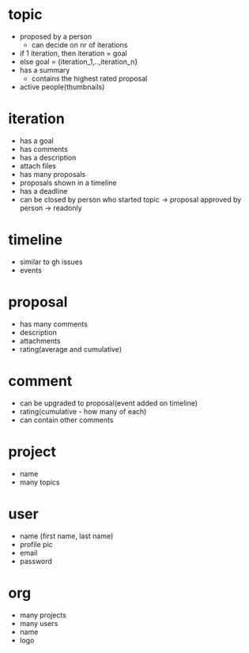# topic
- proposed by a person
    - can decide on nr of iterations    
- if 1 iteration, then iteration = goal
- else goal = {iteration_1,..,iteration_n}
- has a summary 
    - contains the highest rated proposal
- active people(thumbnails)

# iteration
- has a goal
- has comments
- has a description
- attach files
- has many proposals
- proposals shown in a timeline
- has a deadline
- can be closed by person who started topic -> proposal approved by person -> readonly
 
# timeline
- similar to gh issues
- events
 
# proposal
- has many comments
- description
- attachments
- rating(average and cumulative)

# comment
- can be upgraded to proposal(event added on timeline)
- rating(cumulative - how many of each)
- can contain other comments

# project
- name
- many topics

# user
- name (first name, last name)
- profile pic
- email
- password

# org
- many projects
- many users
- name
- logo




 